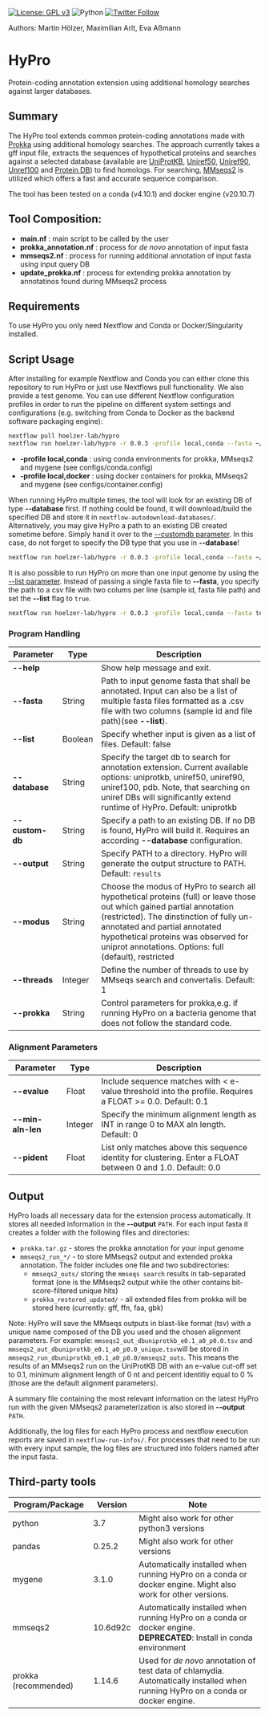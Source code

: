 <!--[![Build Status](https://travis-ci.org/hoelzer/ribap.svg?branch=master)](https://travis-ci.org/hoelzer/ribap)-->
[![License: GPL v3](https://img.shields.io/badge/License-GPL%20v3-blue.svg)](https://www.gnu.org/licenses/gpl-3.0)
![Python](https://img.shields.io/badge/Language-Python3.7-green.svg)
[![Twitter Follow](https://img.shields.io/twitter/follow/martinhoelzer.svg?style=social)](https://twitter.com/martinhoelzer)

Authors: Martin H&ouml;lzer, Maximilian Arlt, Eva Aßmann

# HyPro
Protein-coding annotation extension using additional homology searches against larger databases.

## Summary

The HyPro tool extends common protein-coding annotations made with [Prokka](https://github.com/tseemann/prokka) using additional homology searches. The approach currently takes a gff input file, extracts the sequences of hypothetical proteins and searches against a selected database (available are [UniProtKB](ftp://ftp.uniprot.org/pub/databases/uniprot/current_release/knowledgebase/complete/), [Uniref50](ftp://ftp.uniprot.org/pub/databases/uniprot/uniref/uniref50/), [Uniref90](ftp://ftp.uniprot.org/pub/databases/uniprot/uniref/uniref90/), [Unref100](ftp://ftp.uniprot.org/pub/databases/uniprot/uniref/uniref90/) and [Protein DB](ftp://ftp.wwpdb.org/pub/pdb/derived_data/)) to find homologs. For searching, [MMseqs2](https://github.com/soedinglab/MMseqs2) is utilized which offers a fast and accurate sequence comparison.

The tool has been tested on a conda (v4.10.1) and docker engine (v20.10.7)

## Tool Composition:

- **main.nf** : main script to be called by the user
- **prokka_annotation.nf**  : process for _de novo_ annotation of input fasta
- **mmseqs2.nf**  : process for running additional annotation of input fasta using input query DB
- **update_prokka.nf**  : process for extending prokka annotation by annotatinos found during MMseqs2 process

## Requirements
To use HyPro you only need Nextflow and Conda or Docker/Singularity installed. 

## Script Usage

After installing for example Nextflow and Conda you can either clone this repository to run HyPro or just use Nextflows pull functionality. We also provide a test genome. You can use different Nextflow configuration profiles in order to run the pipeline on different system settings and configurations (e.g. switching from Conda to Docker as the backend software packaging engine):

```bash
nextflow pull hoelzer-lab/hypro
nextflow run hoelzer-lab/hypro -r 0.0.3 -profile local,conda --fasta ~/.nextflow/assets/hoelzer-lab/hypro/test/data/GCF_000471025.2_ASM47102v2_genomic.fna
```

- **-profile local,conda**  : using conda environments for prokka, MMseqs2 and mygene (see configs/conda.config)
- **-profile local,docker** : using docker containers for prokka, MMseqs2 and mygene (see configs/container.config)

When running HyPro multiple times, the tool will look for an existing DB of type **--database** first. If nothing could be found, it will download/build the specified DB and store it in ``nextflow-autodownload-databases/``. Alternatively, you may give HyPro a path to an existing DB created sometime before. Simply hand it over to the [--customdb parameter](#Program-Handling). In this case, do not forget to specify the DB type that you use in **--database**!

```bash
nextflow run hoelzer-lab/hypro -r 0.0.3 -profile local,conda --fasta ~/.nextflow/assets/hoelzer-lab/hypro/test/data/GCF_000471025.2_ASM47102v2_genomic. --database uniprotokb --customdb some/path/to/uniprotkb
```


It is also possible to run HyPro on more than one input genome by using the [--list parameter](#Program-Handling). Instead of passing a single fasta file to **--fasta**, you specify the path to a csv file with two colums per line (sample id, fasta file path) and set the **--list** flag to ``true``.
```bash
nextflow run hoelzer-lab/hypro -r 0.0.3 -profile local,conda --fasta test/input.csv --list true --database uniprotokb --customdb some/path/to/uniprotkb
```

### Program Handling

|Parameter|Type|Description|
|-----|----|-----------|
|**--help** ||Show help message and exit.|
|**--fasta**|String|Path to input genome fasta that shall be annotated. Input can also be a list of multiple fasta files formatted as a .csv file with two columns (sample id and file path)(see **--list**).|
|**--list**|Boolean|Specify whether input is given as a list of files. Default: false|   
|**--database**|String|Specify the target db to search for annotation extension. Current available options: uniprotkb, uniref50, uniref90, uniref100, pdb. Note, that searching on uniref DBs will significantly extend runtime of HyPro. Default: uniprotkb|
|**--custom-db**|String|Specify a path to an existing DB. If no DB is found, HyPro will build it. Requires an according **--database** configuration.|
|**--output**|String|Specify PATH to a directory. HyPro will generate the output structure to PATH. Default: ``results``|
|**--modus**|String|Choose the modus of HyPro to search all hypothetical proteins (full) or leave those out which gained partial annotation (restricted). The dinstinction of fully un-annotated and partial annotated hypothetical proteins was observed for uniprot annotations. Options: full (default), restricted|
|**--threads**|Integer|Define the number of threads to use by MMseqs search and convertalis. Default: 1|
|**--prokka**|String|Control parameters for prokka,e.g. if running HyPro on a bacteria genome that does not follow the standard code.|

### Alignment Parameters

|Parameter|Type|Description|
|----|----|-----------|
|**--evalue**|Float|Include sequence matches with < e-value threshold into the profile. Requires a FLOAT >= 0.0. Default: 0.1|
|**--min-aln-len**|Integer|Specify the minimum alignment length as INT in range 0 to MAX aln length. Default: 0|
|**--pident**|Float|List only matches above this sequence identity for clustering. Enter a FLOAT between 0 and 1.0. Default: 0.0|


## Output

HyPro loads all necessary data for the extension process automatically. It stores all needed information in the **--output** ``PATH``.
For each input fasta it creates a folder with the following files and directories:

* ``prokka.tar.gz`` - stores the prokka annotation for your input genome
* ``mmseqs2_run_*/`` - to store MMseqs2 output and extended prokka annotation. The folder includes one file and two subdirectories:
  * ``mmseqs2_outs/`` storing the ``mmseqs search`` results in tab-separated format (one is the MMseqs2 output while the other contains bit-score-filtered unique hits)
  * ``prokka_restored_updated/`` - all extended files from prokka will be stored here (currently: gff, ffn, faa, gbk)

Note: HyPro will save the MMseqs outputs in blast-like format (tsv) with a unique name composed of the DB you used and the chosen alignment parameters. For example: ``mmseqs2_out_dbuniprotkb_e0.1_a0_p0.0.tsv`` and ``mmseqs2_out_dbuniprotkb_e0.1_a0_p0.0_unique.tsv``will be stored in ``mmseqs2_run_dbuniprotkb_e0.1_a0_p0.0/mmseqs2_outs``. This means the results of an MMseqs2 run on the UniProtKB DB with an e-value cut-off set to 0.1, minimum alignment length of 0 nt and percent identitiy equal to 0 % (those are the default alignment parameters).

A summary file containing the most relevant information on the latest HyPro run with the given MMseqs2 parameterization is also stored in **--output** ``PATH``.

Additionally, the log files for each HyPro process and nextflow execution reports are saved in ``nextflow-run-infos/``. For processes that need to be run with every input sample, the log files are structured into folders named after the input fasta.


## Third-party tools

|Program/Package|Version|Note|
|---------------|-------|------|
|python|3.7|Might also work for other python3 versions|
|pandas|0.25.2|Might also work for other versions|
|mygene|3.1.0|Automatically installed when running HyPro on a conda or docker engine. Might also work for other versions.|
|mmseqs2|10.6d92c|Automatically installed when running HyPro on a conda or docker engine. <br>**DEPRECATED**: Install in conda environment|
|prokka (recommended)|1.14.6|Used for _de novo_ annotation of test data of chlamydia. Automatically installed when running HyPro on a conda or docker engine.|

